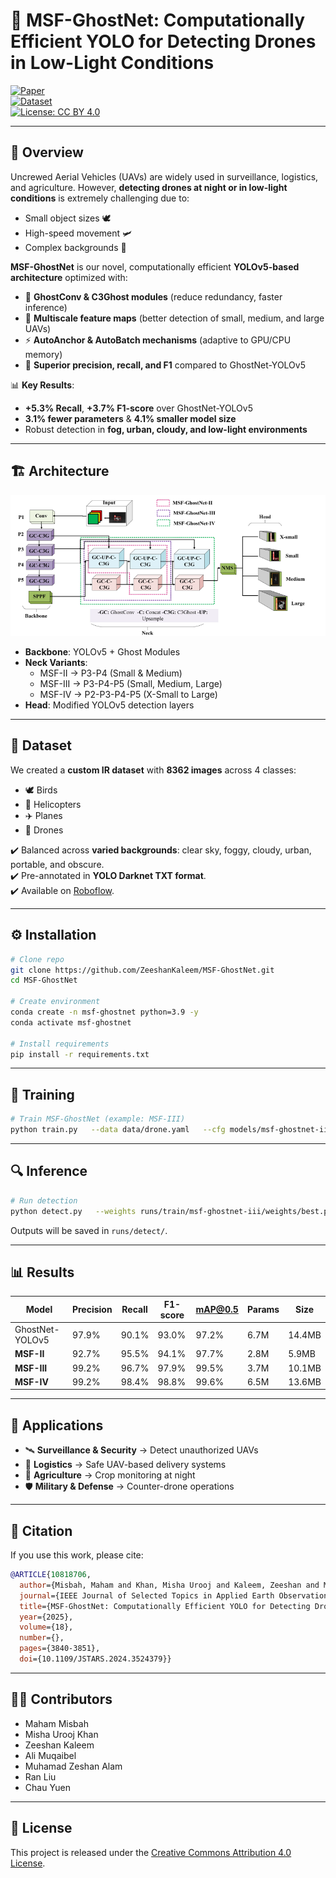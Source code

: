 # 🚀 MSF-GhostNet: Computationally Efficient YOLO for Detecting Drones in Low-Light Conditions

[![Paper](https://img.shields.io/badge/Paper-IEEE%20JSTARS-blue)](https://ieeexplore.ieee.org/document/10818706)  
[![Dataset](https://img.shields.io/badge/Dataset-Roboflow-orange)](https://app.roboflow.com/tfnet-night-vision/mul/4)  
[![License: CC BY 4.0](https://img.shields.io/badge/License-CC--BY--4.0-green.svg)](https://creativecommons.org/licenses/by/4.0/)  

---

## 📌 Overview  
Uncrewed Aerial Vehicles (UAVs) are widely used in surveillance, logistics, and agriculture. However, **detecting drones at night or in low-light conditions** is extremely challenging due to:  
- Small object sizes 🕊️  
- High-speed movement 🛩️  
- Complex backgrounds 🌃  

**MSF-GhostNet** is our novel, computationally efficient **YOLOv5-based architecture** optimized with:  
- 🧠 **GhostConv & C3Ghost modules** (reduce redundancy, faster inference)  
- 🔗 **Multiscale feature maps** (better detection of small, medium, and large UAVs)  
- ⚡ **AutoAnchor & AutoBatch mechanisms** (adaptive to GPU/CPU memory)  
- 🎯 **Superior precision, recall, and F1** compared to GhostNet-YOLOv5  

📊 **Key Results**:  
- **+5.3% Recall**, **+3.7% F1-score** over GhostNet-YOLOv5  
- **3.1% fewer parameters** & **4.1% smaller model size**  
- Robust detection in **fog, urban, cloudy, and low-light environments**  

---

## 🏗️ Architecture  
<p align="center">
  <img src="./MSF-GhostNet.png" width="750">
</p>

- **Backbone**: YOLOv5 + Ghost Modules  
- **Neck Variants**:  
  - MSF-II → P3-P4 (Small & Medium)  
  - MSF-III → P3-P4-P5 (Small, Medium, Large)  
  - MSF-IV → P2-P3-P4-P5 (X-Small to Large)  
- **Head**: Modified YOLOv5 detection layers  

---

## 📂 Dataset  
We created a **custom IR dataset** with **8362 images** across 4 classes:  
- 🕊️ Birds  
- 🚁 Helicopters  
- ✈️ Planes  
- 🚀 Drones  

✔️ Balanced across **varied backgrounds**: clear sky, foggy, cloudy, urban, portable, and obscure.  
✔️ Pre-annotated in **YOLO Darknet TXT format**.  
✔️ Available on [Roboflow](https://app.roboflow.com/tfnet-night-vision/mul/4).  

---

## ⚙️ Installation  

```bash
# Clone repo
git clone https://github.com/ZeeshanKaleem/MSF-GhostNet.git
cd MSF-GhostNet

# Create environment
conda create -n msf-ghostnet python=3.9 -y
conda activate msf-ghostnet

# Install requirements
pip install -r requirements.txt
```

---

## 🚀 Training  

```bash
# Train MSF-GhostNet (example: MSF-III)
python train.py   --data data/drone.yaml   --cfg models/msf-ghostnet-iii.yaml   --weights ''   --batch-size 32   --epochs 600   --img 416
```

---

## 🔍 Inference  

```bash
# Run detection
python detect.py   --weights runs/train/msf-ghostnet-iii/weights/best.pt   --source data/samples/   --img 416
```

Outputs will be saved in `runs/detect/`.  

---

## 📊 Results  

| Model          | Precision | Recall | F1-score | mAP@0.5 | Params | Size |
|----------------|-----------|--------|----------|---------|--------|------|
| GhostNet-YOLOv5 | 97.9%    | 90.1%  | 93.0%    | 97.2%   | 6.7M   | 14.4MB |
| **MSF-II**     | 92.7%    | 95.5%  | 94.1%    | 97.7%   | 2.8M   | 5.9MB |
| **MSF-III**    | 99.2%    | 96.7%  | 97.9%    | 99.5%   | 3.7M   | 10.1MB |
| **MSF-IV**     | 99.2%    | 98.4%  | 98.8%    | 99.6%   | 6.5M   | 13.6MB |

---

## 🎯 Applications  
- 🛰️ **Surveillance & Security** → Detect unauthorized UAVs  
- 🚚 **Logistics** → Safe UAV-based delivery systems  
- 🌾 **Agriculture** → Crop monitoring at night  
- 🛡️ **Military & Defense** → Counter-drone operations  

---

## 📜 Citation  

If you use this work, please cite:  

```bibtex
@ARTICLE{10818706,
  author={Misbah, Maham and Khan, Misha Urooj and Kaleem, Zeeshan and Muqaibel, Ali and Alam, Muhamad Zeshan and Liu, Ran and Yuen, Chau},
  journal={IEEE Journal of Selected Topics in Applied Earth Observations and Remote Sensing}, 
  title={MSF-GhostNet: Computationally Efficient YOLO for Detecting Drones in Low-Light Conditions}, 
  year={2025},
  volume={18},
  number={},
  pages={3840-3851},
  doi={10.1109/JSTARS.2024.3524379}}
```

---

## 🧑‍💻 Contributors  
- Maham Misbah  
- Misha Urooj Khan  
- Zeeshan Kaleem  
- Ali Muqaibel  
- Muhamad Zeshan Alam  
- Ran Liu  
- Chau Yuen  

---

## 📖 License  
This project is released under the [Creative Commons Attribution 4.0 License](https://creativecommons.org/licenses/by/4.0/).  
